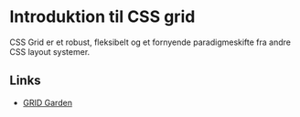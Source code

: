 # Introduktion til CSS grid

CSS Grid er et robust, fleksibelt og et fornyende paradigmeskifte fra andre CSS layout systemer.

## Links

- [GRID Garden](https://cssgridgarden.com/)